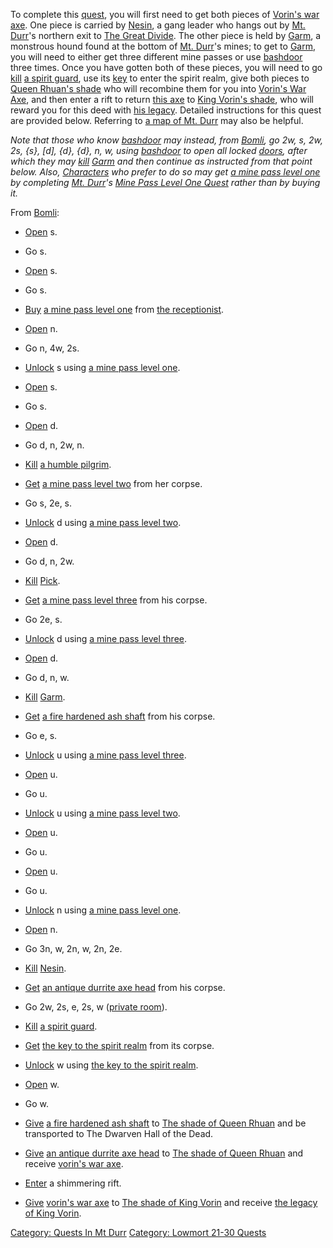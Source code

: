 To complete this [quest](:Category:_Ticket_Quests.md "wikilink"), you
will first need to get both pieces of [Vorin's war
axe](Vorin's_War_Axe.md "wikilink"). One piece is carried by
[Nesin](Nesin.md "wikilink"), a gang leader who hangs out by [Mt.
Durr](:Category:_Mt_Durr.md "wikilink")'s northern exit to [The Great
Divide](:Category:_Great_Divide.md "wikilink"). The other piece is held
by [Garm](Garm.md "wikilink"), a monstrous hound found at the bottom of
[Mt. Durr](:Category:_Mt_Durr.md "wikilink")'s mines; to get to
[Garm](Garm.md "wikilink"), you will need to either get three different
mine passes or use [bashdoor](Bashdoor.md "wikilink") three times. Once
you have gotten both of these pieces, you will need to go
[kill](Kill.md "wikilink") [a spirit guard](Spirit_Guard.md "wikilink"),
use its [key](Key_To_The_Spirit_Realm.md "wikilink") to enter the spirit
realm, give both pieces to [Queen Rhuan's
shade](Shade_Of_Queen_Rhuan.md "wikilink") who will recombine them for
you into [Vorin's War Axe](Vorin's_War_Axe.md "wikilink"), and then
enter a rift to return [this axe](Vorin's_War_Axe.md "wikilink") to
[King Vorin's shade](Shade_Of_King_Vorin.md "wikilink"), who will reward
you for this deed with [his legacy](Legacy_Of_King_Vorin.md "wikilink").
Detailed instructions for this quest are provided below. Referring to [a
map of Mt. Durr](Mt_Durr_Map.md "wikilink") may also be helpful.

*Note that those who know [bashdoor](Bashdoor.md "wikilink") may
instead, from [Bomli](Bomli.md "wikilink"), go 2w, s, 2w, 2s, {s},
\[d\], {d}, {d}, n, w, using [bashdoor](Bashdoor.md "wikilink") to open
all locked [doors](:Category:_Doors.md "wikilink"), after which they may
[kill](Kill.md "wikilink") [Garm](Garm.md "wikilink") and then continue
as instructed from that point below. Also,
[Characters](:Category:_Characters.md "wikilink") who prefer to do so
may get [a mine pass level one](Mine_Pass_Level_One.md "wikilink") by
completing [Mt. Durr](:Category:_Mt_Durr.md "wikilink")'s [Mine Pass
Level One Quest](Mine_Pass_Level_One_Quest.md "wikilink") rather than by
buying it.*

From [Bomli](Bomli.md "wikilink"):

-   [Open](Open.md "wikilink") s.

<!-- -->

-   Go s.

<!-- -->

-   [Open](Open.md "wikilink") s.

<!-- -->

-   Go s.

<!-- -->

-   [Buy](Buy.md "wikilink") [a mine pass level
    one](Mine_Pass_Level_One.md "wikilink") from [the
    receptionist](Receptionist.md "wikilink").

<!-- -->

-   [Open](Open.md "wikilink") n.

<!-- -->

-   Go n, 4w, 2s.

<!-- -->

-   [Unlock](Unlock.md "wikilink") s using [a mine pass level
    one](Mine_Pass_Level_One.md "wikilink").

<!-- -->

-   [Open](Open.md "wikilink") s.

<!-- -->

-   Go s.

<!-- -->

-   [Open](Open.md "wikilink") d.

<!-- -->

-   Go d, n, 2w, n.

<!-- -->

-   [Kill](Kill.md "wikilink") [a humble
    pilgrim](Humble_Pilgrim.md "wikilink").

<!-- -->

-   [Get](Get.md "wikilink") [a mine pass level
    two](Mine_Pass_Level_Two.md "wikilink") from her corpse.

<!-- -->

-   Go s, 2e, s.

<!-- -->

-   [Unlock](Unlock.md "wikilink") d using [a mine pass level
    two](Mine_Pass_Level_Two.md "wikilink").

<!-- -->

-   [Open](Open.md "wikilink") d.

<!-- -->

-   Go d, n, 2w.

<!-- -->

-   [Kill](Kill.md "wikilink") [Pick](Pick_(mob).md "wikilink").

<!-- -->

-   [Get](Get.md "wikilink") [a mine pass level
    three](Mine_Pass_Level_Three.md "wikilink") from his corpse.

<!-- -->

-   Go 2e, s.

<!-- -->

-   [Unlock](Unlock.md "wikilink") d using [a mine pass level
    three](Mine_Pass_Level_Three.md "wikilink").

<!-- -->

-   [Open](Open.md "wikilink") d.

<!-- -->

-   Go d, n, w.

<!-- -->

-   [Kill](Kill.md "wikilink") [Garm](Garm.md "wikilink").

<!-- -->

-   [Get](Get.md "wikilink") [a fire hardened ash
    shaft](Fire_Hardened_Ash_Shaft.md "wikilink") from his corpse.

<!-- -->

-   Go e, s.

<!-- -->

-   [Unlock](Unlock.md "wikilink") u using [a mine pass level
    three](Mine_Pass_Level_Three.md "wikilink").

<!-- -->

-   [Open](Open.md "wikilink") u.

<!-- -->

-   Go u.

<!-- -->

-   [Unlock](Unlock.md "wikilink") u using [a mine pass level
    two](Mine_Pass_Level_Two.md "wikilink").

<!-- -->

-   [Open](Open.md "wikilink") u.

<!-- -->

-   Go u.

<!-- -->

-   [Open](Open.md "wikilink") u.

<!-- -->

-   Go u.

<!-- -->

-   [Unlock](Unlock.md "wikilink") n using [a mine pass level
    one](Mine_Pass_Level_One.md "wikilink").

<!-- -->

-   [Open](Open.md "wikilink") n.

<!-- -->

-   Go 3n, w, 2n, w, 2n, 2e.

<!-- -->

-   [Kill](Kill.md "wikilink") [Nesin](Nesin.md "wikilink").

<!-- -->

-   [Get](Get.md "wikilink") [an antique durrite axe
    head](Antique_Durrite_Axe_Head.md "wikilink") from his corpse.

<!-- -->

-   Go 2w, 2s, e, 2s, w ([private room](Private_Rooms.md "wikilink")).

<!-- -->

-   [Kill](Kill.md "wikilink") [a spirit
    guard](Spirit_Guard.md "wikilink").

<!-- -->

-   [Get](Get.md "wikilink") [the key to the spirit
    realm](Key_To_The_Spirit_Realm.md "wikilink") from its corpse.

<!-- -->

-   [Unlock](Unlock.md "wikilink") w using [the key to the spirit
    realm](Key_To_The_Spirit_Realm.md "wikilink").

<!-- -->

-   [Open](Open.md "wikilink") w.

<!-- -->

-   Go w.

<!-- -->

-   [Give](Give.md "wikilink") [a fire hardened ash
    shaft](Fire_Hardened_Ash_Shaft.md "wikilink") to [The shade of Queen
    Rhuan](Shade_Of_Queen_Rhuan.md "wikilink") and be transported to The
    Dwarven Hall of the Dead.

<!-- -->

-   [Give](Give.md "wikilink") [an antique durrite axe
    head](Antique_Durrite_Axe_Head.md "wikilink") to [The shade of Queen
    Rhuan](Shade_Of_Queen_Rhuan.md "wikilink") and receive [vorin's war
    axe](Vorin's_War_Axe.md "wikilink").

<!-- -->

-   [Enter](Enter.md "wikilink") a shimmering rift.

<!-- -->

-   [Give](Give.md "wikilink") [vorin's war
    axe](Vorin's_War_Axe.md "wikilink") to [The shade of King
    Vorin](Shade_Of_King_Vorin.md "wikilink") and receive [the legacy of
    King Vorin](Legacy_Of_King_Vorin.md "wikilink").

[Category: Quests In Mt Durr](Category:_Quests_In_Mt_Durr "wikilink")
[Category: Lowmort 21-30
Quests](Category:_Lowmort_21-30_Quests "wikilink")
